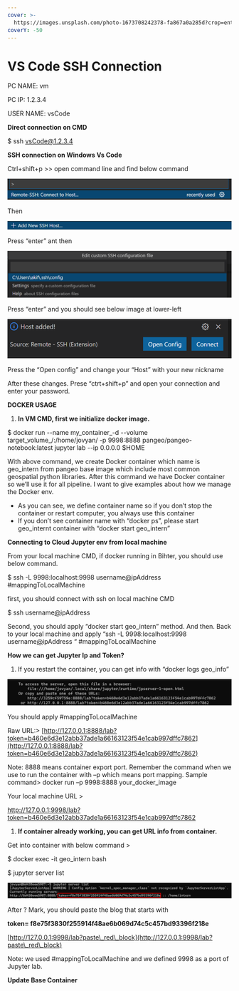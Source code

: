 ```yaml
---
cover: >-
  https://images.unsplash.com/photo-1673708242378-fa867a0a285d?crop=entropy&cs=tinysrgb&fm=jpg&ixid=MnwxOTcwMjR8MHwxfHJhbmRvbXx8fHx8fHx8fDE2NzUyNzI4NTk&ixlib=rb-4.0.3&q=80
coverY: -50
---
```


# VS Code SSH Connection

PC NAME: vm

PC IP: 1.2.3.4

USER NAME: vsCode

**Direct connection on CMD**

$ ssh vsCode@1.2.3.4

**SSH connection on Windows Vs Code**

Ctrl+shift+p >> open command line and find below command

![](../.gitbook/assets/0)

Then

![](<../.gitbook/assets/1 (1)>)

Press “enter” ant then

![](<../.gitbook/assets/3 (1)>)

Press “enter” and you should see below image at lower-left

![](../.gitbook/assets/4)

Press the “Open config” and change your “Host” with your new nickname

After these changes. Prese “ctrt+shift+p” and open your connection and enter your password.

**DOCKER USAGE**

1. **In VM CMD, first we initialize docker image.**

$ docker run --name my\_container_-d --volume target\_volume_/:/home/jovyan/ -p 9998:8888 pangeo/pangeo-notebook:latest jupyter lab --ip 0.0.0.0 $HOME

With above command, we create Docker container which name is geo\_intern from pangeo base image which include most common geospatial python libraries. After this command we have Docker container so we’ll use it for all pipeline. I want to give examples about how we manage the Docker env.

* As you can see, we define container name so if you don’t stop the container or restart computer, you always use this container
* If you don’t see container name with “docker ps”, please start geo\_internt container with “docker start geo\_intern”

**Connecting to Cloud Jupyter env from local machine**

From your local machine CMD, if docker running in Bihter, you should use below command.

$ ssh -L 9998:localhost:9998 username[@](mailto:intern@78.188.178.174)ipAddress #mappingToLocalMachine

first, you should connect with ssh on local machine CMD

$ ssh username[@](mailto:intern@78.188.178.174)ipAddress&#x20;

Second, you should apply “docker start geo\_intern” method. And then. Back to your local machine and apply “ssh -L 9998:localhost:9998 username[@](mailto:intern@78.188.178.174)ipAddress “ #mappingToLocalMachine

**How we can get Jupyter Ip and Token?**

1. If you restart the container, you can get info with “docker logs geo\_info”

![](<../.gitbook/assets/9 (1)>)

You should apply #mappingToLocalMachine

Raw URL:> [http://127.0.0.1:8888/lab?token=b460e6d3e12abb37ade1a66163123f54e1cab997dffc7862](http://127.0.0.1:8888/lab?token=b460e6d3e12abb37ade1a66163123f54e1cab997dffc7862)

Note: 8888 means container export port. Remember the command when we use to run the container with –p which means port mapping. Sample command> docker run –p 9998:8888 your\_docker\_image

Your local machine URL >

http://127.0.0.1:9998/lab?token=b460e6d3e12abb37ade1a66163123f54e1cab997dffc7862

1. **If container already working, you can get URL info from container.**

Get into container with below command >

$ docker exec -it geo\_intern bash

$ jupyter server list

![](../.gitbook/assets/11)

After ? Mark, you should paste the blog that starts with

**token= f8e75f3830f255914f48ae6b069d74c5c457bd93396f218e**

[http://127.0.0.1:9998/lab?paste\_red\_block](http://127.0.0.1:9998/lab?paste\_red\_block)

Note: we used #mappingToLocalMachine and we defined 9998 as a port of Jupyter lab.

**Update Base Container**
